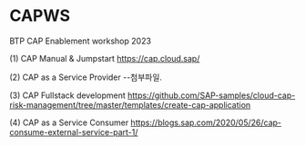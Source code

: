 # CAPWS
BTP CAP Enablement workshop 2023

(1) CAP Manual & Jumpstart
https://cap.cloud.sap/

(2) CAP as a Service Provider
--첨부파일.

(3) CAP Fullstack development
https://github.com/SAP-samples/cloud-cap-risk-management/tree/master/templates/create-cap-application

(4) CAP as a Service Consumer
https://blogs.sap.com/2020/05/26/cap-consume-external-service-part-1/

